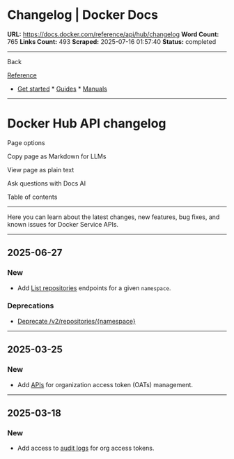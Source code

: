 # Changelog | Docker Docs

**URL:** https://docs.docker.com/reference/api/hub/changelog
**Word Count:** 765
**Links Count:** 493
**Scraped:** 2025-07-16 01:57:40
**Status:** completed

---

Back

[Reference](https://docs.docker.com/reference/)

  * [Get started](https://docs.docker.com/get-started/)   * [Guides](https://docs.docker.com/guides/)   * [Manuals](https://docs.docker.com/manuals/)

* * *

# Docker Hub API changelog

Page options

Copy page as Markdown for LLMs

View page as plain text

Ask questions with Docs AI

Table of contents

* * *

Here you can learn about the latest changes, new features, bug fixes, and known issues for Docker Service APIs.

* * *

## 2025-06-27

### New

  * Add [List repositories](https://docs.docker.com/reference/api/hub/latest/#tag/repositories/operation/listNamespaceRepositories) endpoints for a given `namespace`.

### Deprecations

  * [Deprecate /v2/repositories/\{namespace\}](https://docs.docker.com/reference/api/hub/deprecated/#deprecate-legacy-listnamespacerepositories)

* * *

## 2025-03-25

### New

  * Add [APIs](https://docs.docker.com/reference/api/hub/latest/#tag/org-access-tokens) for organization access token \(OATs\) management.

* * *

## 2025-03-18

### New

  * Add access to [audit logs](https://docs.docker.com/reference/api/hub/latest/#tag/audit-logs) for org access tokens.